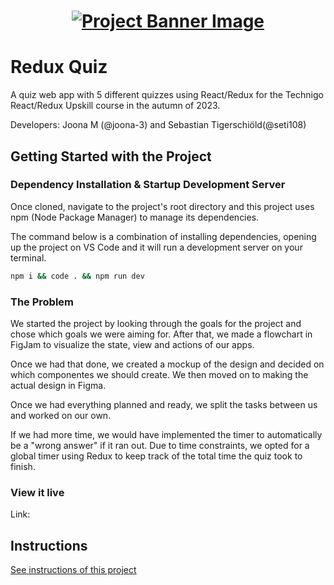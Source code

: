 <h1 align="center">
  <a href="">
    <img src="/src/assets/redux-quiz.svg" alt="Project Banner Image">
  </a>
</h1>

# Redux Quiz

A quiz web app with 5 different quizzes using React/Redux for the Technigo React/Redux Upskill course in the autumn of 2023.

Developers: Joona M (@joona-3) and Sebastian Tigerschiöld(@seti108)

## Getting Started with the Project

### Dependency Installation & Startup Development Server

Once cloned, navigate to the project's root directory and this project uses npm (Node Package Manager) to manage its dependencies.

The command below is a combination of installing dependencies, opening up the project on VS Code and it will run a development server on your terminal.

```bash
npm i && code . && npm run dev
```

### The Problem

We started the project by looking through the goals for the project and chose which goals we were aiming for. After that, we made a flowchart in FigJam to visualize the state, view and actions of our apps.

Once we had that done, we created a mockup of the design and decided on which componentes we should create. We then moved on to making the actual design in Figma.

Once we had everything planned and ready, we split the tasks between us and worked on our own.

If we had more time, we would have implemented the timer to automatically be a "wrong answer" if it ran out. Due to time constraints, we opted for a global timer using Redux to keep track of the total time the quiz took to finish.

### View it live

Link:

## Instructions

<a href="instructions.md">
   See instructions of this project
  </a>
